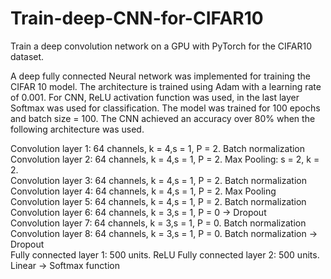 # Train-deep-CNN-for-CIFAR10
Train a deep convolution network on a GPU with PyTorch for the CIFAR10 dataset. 

A deep fully connected Neural network was implemented for training the CIFAR 10 model. The architecture is trained using Adam with a learning rate of 0.001. For CNN, ReLU activation function was used, in the last layer Softmax was used for classification.  The model was trained for 100 epochs and batch size = 100. The CNN achieved an accuracy over 80% when the following architecture was used. 

Convolution layer 1: 64 channels, k = 4,s = 1, P = 2. Batch normalization  
Convolution layer 2: 64 channels, k = 4,s = 1, P = 2. Max Pooling: s = 2, k = 2.  
Convolution layer 3: 64 channels, k = 4,s = 1, P = 2. Batch normalization  
Convolution layer 4: 64 channels, k = 4,s = 1, P = 2. Max Pooling  
Convolution layer 5: 64 channels, k = 4,s = 1, P = 2. Batch normalization  
Convolution layer 6: 64 channels, k = 3,s = 1, P = 0 → Dropout  
Convolution layer 7: 64 channels, k = 3,s = 1, P = 0. Batch normalization  
Convolution layer 8: 64 channels, k = 3,s = 1, P = 0. Batch normalization → Dropout  
Fully connected layer 1: 500 units. ReLU 
Fully connected layer 2: 500 units. Linear → Softmax function 
